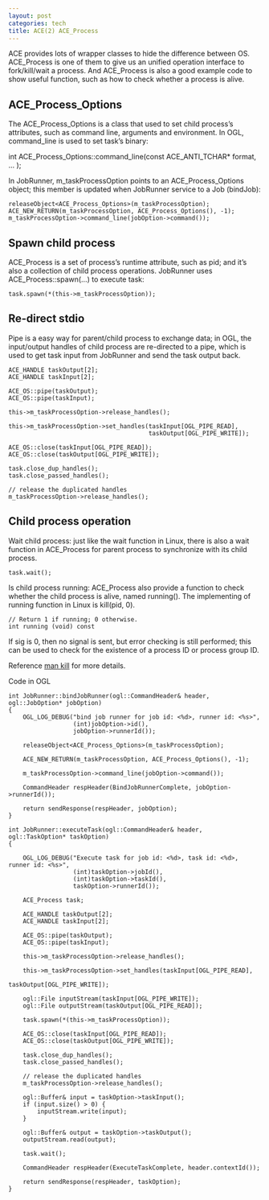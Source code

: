 ```yaml
---
layout: post
categories: tech
title: ACE(2) ACE_Process
---
```


ACE provides lots of wrapper classes to hide the difference between OS. ACE_Process is one of them to give us an unified operation interface to fork/kill/wait a process. And ACE_Process is also a good example code to show useful function, such as how to check whether a process is alive.

## ACE_Process_Options

The ACE_Process_Options is a class that used to set child process’s attributes, such as command line, arguments and environment. In OGL, command_line is used to set task’s binary:

int ACE_Process_Options::command_line(const ACE_ANTI_TCHAR* format, ... );

In JobRunner, m_taskProcessOption points to an ACE_Process_Options object; this member is updated when JobRunner service to a Job (bindJob):

    releaseObject<ACE_Process_Options>(m_taskProcessOption);
    ACE_NEW_RETURN(m_taskProcessOption, ACE_Process_Options(), -1);
    m_taskProcessOption->command_line(jobOption->command());

## Spawn child process

ACE_Process is a set of process’s runtime attribute, such as pid; and it’s also a collection of child process operations. JobRunner uses ACE_Process::spawn(…) to execute task:

    task.spawn(*(this->m_taskProcessOption));

## Re-direct stdio

Pipe is a easy way for parent/child process to exchange data; in OGL, the input/output handles of child process are re-directed to a pipe, which is used to get task input from JobRunner and send the task output back.

    ACE_HANDLE taskOutput[2];
    ACE_HANDLE taskInput[2];

    ACE_OS::pipe(taskOutput);
    ACE_OS::pipe(taskInput);

    this->m_taskProcessOption->release_handles();

    this->m_taskProcessOption->set_handles(taskInput[OGL_PIPE_READ],
                                           taskOutput[OGL_PIPE_WRITE]);

    ACE_OS::close(taskInput[OGL_PIPE_READ]);
    ACE_OS::close(taskOutput[OGL_PIPE_WRITE]);
    
    task.close_dup_handles();
    task.close_passed_handles();
    
    // release the duplicated handles
    m_taskProcessOption->release_handles();

## Child process operation

Wait child process: just like the wait function in Linux, there is also a wait function in ACE_Process for parent process to synchronize with its child process.

    task.wait();

Is child process running: ACE_Process also provide a function to check whether the child process is alive, named running(). The implementing of running function in Linux is kill(pid, 0).

    // Return 1 if running; 0 otherwise.
    int running (void) const

If sig is 0, then no signal is sent, but error checking is still performed; this can be used to check for the existence of a process ID or process group ID.

Reference [man kill](http://linux.die.net/man/2/kill) for more details.

Code in OGL

    int JobRunner::bindJobRunner(ogl::CommandHeader& header, ogl::JobOption* jobOption)
    {
        OGL_LOG_DEBUG("bind job runner for job id: <%d>, runner id: <%s>",
                      (int)jobOption->id(),
                      jobOption->runnerId());
    
        releaseObject<ACE_Process_Options>(m_taskProcessOption);
    
        ACE_NEW_RETURN(m_taskProcessOption, ACE_Process_Options(), -1);
    
        m_taskProcessOption->command_line(jobOption->command());
    
        CommandHeader respHeader(BindJobRunnerComplete, jobOption->runnerId());
    
        return sendResponse(respHeader, jobOption);
    }
    
    int JobRunner::executeTask(ogl::CommandHeader& header, ogl::TaskOption* taskOption)
    {
    
        OGL_LOG_DEBUG("Execute task for job id: <%d>, task id: <%d>, runner id: <%s>",
                      (int)taskOption->jobId(),
                      (int)taskOption->taskId(),
                      taskOption->runnerId());
    
        ACE_Process task;
    
        ACE_HANDLE taskOutput[2];
        ACE_HANDLE taskInput[2];
    
        ACE_OS::pipe(taskOutput);
        ACE_OS::pipe(taskInput);
    
        this->m_taskProcessOption->release_handles();
    
        this->m_taskProcessOption->set_handles(taskInput[OGL_PIPE_READ],
                                               taskOutput[OGL_PIPE_WRITE]);
    
        ogl::File inputStream(taskInput[OGL_PIPE_WRITE]);
        ogl::File outputStream(taskOutput[OGL_PIPE_READ]);
    
        task.spawn(*(this->m_taskProcessOption));
    
        ACE_OS::close(taskInput[OGL_PIPE_READ]);
        ACE_OS::close(taskOutput[OGL_PIPE_WRITE]);
    
        task.close_dup_handles();
        task.close_passed_handles();
    
        // release the duplicated handles
        m_taskProcessOption->release_handles();
   
        ogl::Buffer& input = taskOption->taskInput();
        if (input.size() > 0) {
            inputStream.write(input);
        }
    
        ogl::Buffer& output = taskOption->taskOutput();
        outputStream.read(output);
   
        task.wait();
   
        CommandHeader respHeader(ExecuteTaskComplete, header.contextId());
    
        return sendResponse(respHeader, taskOption);
    }

